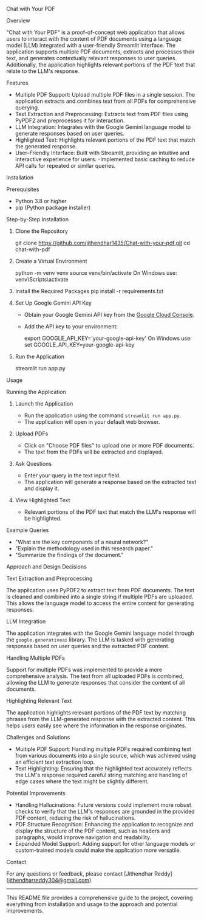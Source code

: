 
 Chat with Your PDF

 Overview

"Chat with Your PDF" is a proof-of-concept web application that allows users to interact with the content of PDF documents using a language model (LLM) integrated with a user-friendly Streamlit interface. The application supports multiple PDF documents, extracts and processes their text, and generates contextually relevant responses to user queries. Additionally, the application highlights relevant portions of the PDF text that relate to the LLM's response.

 Features

- Multiple PDF Support: Upload multiple PDF files in a single session. The application extracts and combines text from all PDFs for comprehensive querying.
- Text Extraction and Preprocessing: Extracts text from PDF files using PyPDF2 and preprocesses it for interaction.
- LLM Integration: Integrates with the Google Gemini language model to generate responses based on user queries.
- Highlighted Text: Highlights relevant portions of the PDF text that match the generated response.
- User-Friendly Interface: Built with Streamlit, providing an intuitive and interactive experience for users.
-Implemented basic caching to reduce API calls for repeated or similar queries.

 Installation

 Prerequisites

- Python 3.8 or higher
- pip (Python package installer)

 Step-by-Step Installation

1. Clone the Repository
 
   git clone https://github.com/jithendhar1435/Chat-with-your-pdf.git
   cd chat-with-pdf
 

2. Create a Virtual Environment
   
   python -m venv venv
   source venv/bin/activate    On Windows use: venv\Scripts\activate
  

3. Install the Required Packages
  	pip install -r requirements.txt
  

4. Set Up Google Gemini API Key
   - Obtain your Google Gemini API key from the [Google Cloud Console](https://console.cloud.google.com/).

   - Add the API key to your environment:
     
     export GOOGLE_API_KEY='your-google-api-key'    On Windows use: set GOOGLE_API_KEY=your-google-api-key
    

5. Run the Application
  
   streamlit run app.py
   

 Usage

 Running the Application

1. Launch the Application
   - Run the application using the command `streamlit run app.py`.
   - The application will open in your default web browser.

2. Upload PDFs
   - Click on "Choose PDF files" to upload one or more PDF documents.
   - The text from the PDFs will be extracted and displayed.

3. Ask Questions
   - Enter your query in the text input field.
   - The application will generate a response based on the extracted text and display it.

4. View Highlighted Text
   - Relevant portions of the PDF text that match the LLM's response will be highlighted.







 Example Queries

- "What are the key components of a neural network?"
- "Explain the methodology used in this research paper."
- "Summarize the findings of the document."

 Approach and Design Decisions

 Text Extraction and Preprocessing

The application uses PyPDF2 to extract text from PDF documents. The text is cleaned and combined into a single string if multiple PDFs are uploaded. This allows the language model to access the entire content for generating responses.

 LLM Integration

The application integrates with the Google Gemini language model through the `google.generativeai` library. The LLM is tasked with generating responses based on user queries and the extracted PDF content.

 Handling Multiple PDFs

Support for multiple PDFs was implemented to provide a more comprehensive analysis. The text from all uploaded PDFs is combined, allowing the LLM to generate responses that consider the content of all documents.

 Highlighting Relevant Text

The application highlights relevant portions of the PDF text by matching phrases from the LLM-generated response with the extracted content. This helps users easily see where the information in the response originates.

 Challenges and Solutions

- Multiple PDF Support: Handling multiple PDFs required combining text from various documents into a single source, which was achieved using an efficient text extraction loop.
- Text Highlighting: Ensuring that the highlighted text accurately reflects the LLM's response required careful string matching and handling of edge cases where the text might be slightly different.



 Potential Improvements

- Handling Hallucinations: Future versions could implement more robust checks to verify that the LLM's responses are grounded in the provided PDF content, reducing the risk of hallucinations.
- PDF Structure Recognition: Enhancing the application to recognize and display the structure of the PDF content, such as headers and paragraphs, would improve navigation and readability.
- Expanded Model Support: Adding support for other language models or custom-trained models could make the application more versatile.


 Contact

For any questions or feedback, please contact 
[Jithendhar Reddy]
(jithendharreddy304@gmail.com).

---

This README file provides a comprehensive guide to the project, covering everything from installation and usage to the approach and potential improvements.

